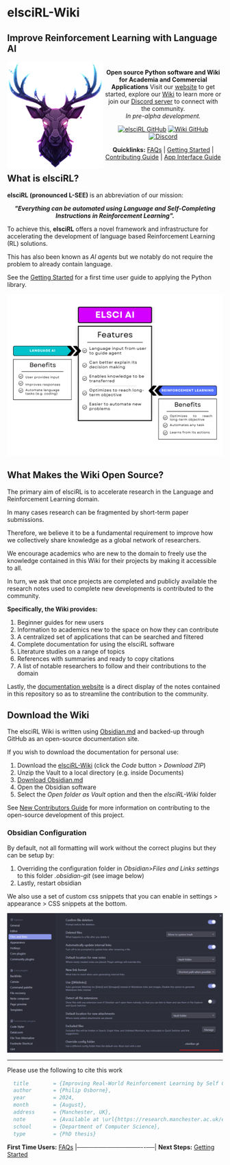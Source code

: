# elsciRL-Wiki
## Improve Reinforcement Learning with Language AI

<a href="https://elsci.org"><img src="https://raw.githubusercontent.com/pdfosborne/elsciRL-Wiki/refs/heads/main/Resources/images/elsciRL_logo_stag_transparent_cropped_fix.png" align="left" height="250" width="225" ></a>

<div align="center">

<br>
<b>Open source Python software and Wiki for Academia and Commercial Applications</b>
Visit our <a href="https://elsci.org">website</a> to get started, explore our <a href="https://github.com/pdfosborne/elsciRL-Wiki">Wiki</a> to learn more or join our <a href="https://discord.gg/GgaqcrYCxt">Discord server</a> to connect with the community.
<br>
<i>In pre-alpha development.</i>
<p> </p>
</div>

<div align="center">

<a href="https://github.com/pdfosborne/elsciRL">![elsciRL GitHub](https://img.shields.io/github/stars/pdfosborne/elsciRL?style=for-the-badge&logo=github&label=elsciRL&link=https%3A%2F%2Fgithub.com%2Fpdfosborne%2FelsciRL)</a> <a href="https://github.com/pdfosborne/elsciRL-Wiki">![Wiki GitHub](https://img.shields.io/github/stars/pdfosborne/elsciRL-Wiki?style=for-the-badge&logo=github&label=elsciRL-Wiki&link=https%3A%2F%2Fgithub.com%2Fpdfosborne%2FelsciRL-Wiki)</a> <a href="https://discord.gg/GgaqcrYCxt">![Discord](https://img.shields.io/discord/1310579689315893248?style=for-the-badge&logo=discord&label=Discord&link=https%3A%2F%2Fdiscord.com%2Fchannels%2F1184202186469683200%2F1184202186998173878)</a>

<b>Quicklinks:</b> [FAQs](https://github.com/pdfosborne/elsciRL-Wiki/blob/main/FAQs.md) | [Getting Started](https://github.com/pdfosborne/elsciRL-Wiki/blob/main/Documentation/I%20-%20Introduction/1%20-%20Getting%20Started.md) | [Contributing Guide](https://github.com/pdfosborne/elsciRL-Wiki/blob/main/Become%20a%20Contributor.md) | [App Interface Guide](https://github.com/pdfosborne/elsciRL-Wiki/blob/main/App%20Interface%20Guide.md)
<br>
</div>



## What is elsciRL?

**elsciRL (pronounced L-SEE)** is an abbreviation of our mission: 

<div align="center">
 <b><i>"Everything can be automated using Language and Self-Completing Instructions in Reinforcement Learning".</i></b>
</div>

To achieve this, **elsciRL** offers a novel framework and infrastructure for accelerating the development of language based Reinforcement Learning (RL) solutions.

This has also been known as *AI agents* but we notably do not require the problem to already contain language.

See the [Getting Started](<./Documentation/I - Introduction/1 - Getting Started.md>) for a first time user guide to applying the Python library. 

<div align="center">
	<img src="https://github.com/pdfosborne/elsciRL-Wiki/raw/main/Resources/images/elsciRL-key-benefits-alt3-transparent.png?raw=true" />
</div>

## What Makes the Wiki Open Source? 

The primary aim of elsciRL is to accelerate research in the Language and Reinforcement Learning domain. 

In many cases research can be fragmented by short-term paper submissions. 

Therefore, we believe it to be a fundamental requirement to improve how we collectively share knowledge as a global network of researchers. 

We encourage academics who are new to the domain to freely use the knowledge contained in this Wiki for their projects by making it accessible to all. 

In turn, we ask that once projects are completed and publicly available the research notes used to complete new developments is contributed to the community. 

**Specifically, the Wiki provides:**
1. Beginner guides for new users
2. Information to academics new to the space on how they can contribute
3. A centralized set of applications that can be searched and filtered
4. Complete documentation for using the elsciRL software
5. Literature studies on a range of topics
6. References with summaries and ready to copy citations
7. A list of notable researchers to follow and their contributions to the domain

Lastly, the [documentation website](https://elsci.org/) is a direct display of the notes contained in this repository so as to streamline the contribution to the community.


## Download the Wiki

The elsciRL Wiki is written using [Obsidian.md](https://obsidian.md/) and backed-up through GitHub as an open-source documentation site. 

If you wish to download the documentation for personal use:

1. Download the [elsciRL-Wiki](https://github.com/pdfosborne/elsciRL-Wiki/tree/main) (click the *Code* button > *Download ZIP*)
2. Unzip the Vault to a local directory (e.g. inside Documents)
3. [Download Obsidian.md](https://obsidian.md/download)
4. Open the Obsidian software
5. Select the *Open folder as Vault* option and then the *elsciRL-Wiki* folder 

See [New Contributors Guide](<./Become a Contributor.md>) for more information on contributing to the open-source development of this project.

### Obsidian Configuration

By default, not all formatting will work without the correct plugins but they can be setup by:
1. Overriding the configuration folder in *Obsidian>Files and Links settings* to this folder *.obsidian-git* (see image below)
2. Lastly, restart obsidian

We also use a set of custom css snippets that you can enable in settings > appearance > CSS snippets at the bottom.

![osbsidian\_settings](https://raw.githubusercontent.com/pdfosborne/elsciRL-Wiki/refs/heads/main/Documentation/0%20-%20Prerequisites/attachments/Obsidian%20settings.png)

--- 

Please use the following to cite this work

```bibtex
  title        = {Improving Real-World Reinforcement Learning by Self Completing Human Instructions on Rule Defined Language},  
  author       = {Philip Osborne},  
  year         = 2024,  
  month        = {August},  
  address      = {Manchester, UK},  
  note         = {Available at \url{https://research.manchester.ac.uk/en/studentTheses/improving-real-world-reinforcement-learning-by-self-completing-hu}},  
  school       = {Department of Computer Science},  
  type         = {PhD thesis}
```

**First Time Users:** [FAQs](<./FAQs.md>) |───────────────--──| **Next Steps:** [Getting Started](<./Documentation/I - Introduction/1 - Getting Started.md>)

